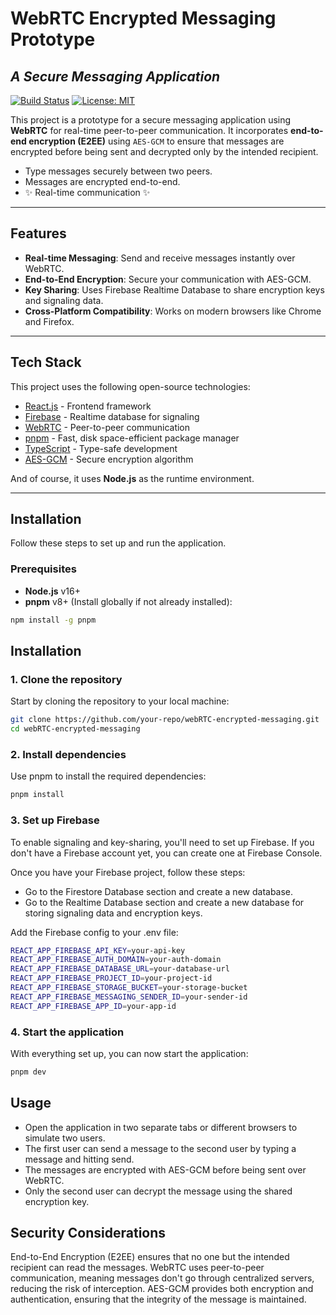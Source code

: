 
# WebRTC Encrypted Messaging Prototype
## _A Secure Messaging Application_

[![Build Status](https://img.shields.io/badge/build-passing-brightgreen)](https://github.com/UnoSee)
[![License: MIT](https://img.shields.io/badge/License-MIT-yellow.svg)](https://opensource.org/licenses/MIT)

This project is a prototype for a secure messaging application using **WebRTC** for real-time peer-to-peer communication. It incorporates **end-to-end encryption (E2EE)** using `AES-GCM` to ensure that messages are encrypted before being sent and decrypted only by the intended recipient.

- Type messages securely between two peers.
- Messages are encrypted end-to-end.
- ✨ Real-time communication ✨

---

## Features

- **Real-time Messaging**: Send and receive messages instantly over WebRTC.
- **End-to-End Encryption**: Secure your communication with AES-GCM.
- **Key Sharing**: Uses Firebase Realtime Database to share encryption keys and signaling data.
- **Cross-Platform Compatibility**: Works on modern browsers like Chrome and Firefox.

---

## Tech Stack

This project uses the following open-source technologies:

- [React.js](https://reactjs.org/) - Frontend framework
- [Firebase](https://firebase.google.com/) - Realtime database for signaling
- [WebRTC](https://webrtc.org/) - Peer-to-peer communication
- [pnpm](https://pnpm.io/) - Fast, disk space-efficient package manager
- [TypeScript](https://www.typescriptlang.org/) - Type-safe development
- [AES-GCM](https://en.wikipedia.org/wiki/Galois/Counter_Mode) - Secure encryption algorithm

And of course, it uses **Node.js** as the runtime environment.

---

## Installation

Follow these steps to set up and run the application.

### Prerequisites

- **Node.js** v16+
- **pnpm** v8+ (Install globally if not already installed):
```bash
npm install -g pnpm
```
## Installation

### 1. Clone the repository
Start by cloning the repository to your local machine:

```bash
git clone https://github.com/your-repo/webRTC-encrypted-messaging.git
cd webRTC-encrypted-messaging
```
### 2. Install dependencies
Use pnpm to install the required dependencies:
```bash
pnpm install
```
### 3. Set up Firebase
To enable signaling and key-sharing, you'll need to set up Firebase. If you don't have a Firebase account yet, you can create one at Firebase Console.

Once you have your Firebase project, follow these steps:
- Go to the Firestore Database section and create a new database.
- Go to the Realtime Database section and create a new database for storing signaling data and encryption keys.

Add the Firebase config to your .env file:
```bash
REACT_APP_FIREBASE_API_KEY=your-api-key
REACT_APP_FIREBASE_AUTH_DOMAIN=your-auth-domain
REACT_APP_FIREBASE_DATABASE_URL=your-database-url
REACT_APP_FIREBASE_PROJECT_ID=your-project-id
REACT_APP_FIREBASE_STORAGE_BUCKET=your-storage-bucket
REACT_APP_FIREBASE_MESSAGING_SENDER_ID=your-sender-id
REACT_APP_FIREBASE_APP_ID=your-app-id
```

### 4. Start the application
With everything set up, you can now start the application:
```bash
pnpm dev
```

## Usage
- Open the application in two separate tabs or different browsers to simulate two users.
- The first user can send a message to the second user by typing a message and hitting send.
- The messages are encrypted with AES-GCM before being sent over WebRTC.
- Only the second user can decrypt the message using the shared encryption key.

## Security Considerations
End-to-End Encryption (E2EE) ensures that no one but the intended recipient can read the messages.
WebRTC uses peer-to-peer communication, meaning messages don't go through centralized servers, reducing the risk of interception.
AES-GCM provides both encryption and authentication, ensuring that the integrity of the message is maintained.
